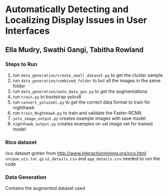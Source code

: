 # Automatically Detecting and Localizing Display Issues in User Interfaces
## Ella Mudry, Swathi Gangi, Tabitha Rowland
### Steps to Run
1. run `data_generation/create_small_dataset.py` to get the cluster sample
2. run `data_generation/combined_folder` to but all the images in the same folder
3. run `data_generation/auto_data_gen.py` to get the augmentations
4. run `train.py` to bootstrap yolov8
5. run `convert_yolo2xml.py` to get the correct data format to train for nighthawk
6. run `train_NightHawk.py` to train and validate the Faster-RCNN
7. `yolo_image_output.py` creates example images with save model
8. `nighthawk_output.py` creates examples on val image set for trained model 

### Rico dataset
rico dataset gotten from http://www.interactionmining.org/rico.html
`unique_uis.tar.gz` `ui_details.csv` and `app_details.csv` needed to run the code

### Data Generation 
Contains the augmented dataset used